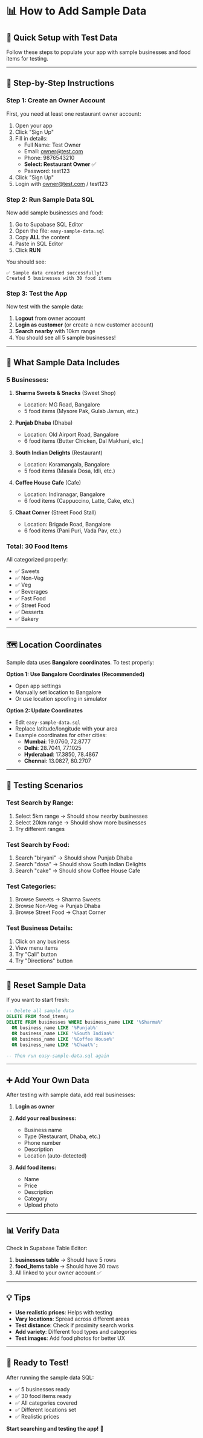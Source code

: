 # 📊 How to Add Sample Data

## 🎯 Quick Setup with Test Data

Follow these steps to populate your app with sample businesses and food items for testing.

---

## 📝 Step-by-Step Instructions

### **Step 1: Create an Owner Account**

First, you need at least one restaurant owner account:

1. Open your app
2. Click "Sign Up"
3. Fill in details:
   - Full Name: Test Owner
   - Email: owner@test.com
   - Phone: 9876543210
   - **Select: Restaurant Owner** ✅
   - Password: test123
4. Click "Sign Up"
5. Login with owner@test.com / test123

### **Step 2: Run Sample Data SQL**

Now add sample businesses and food:

1. Go to Supabase SQL Editor
2. Open the file: `easy-sample-data.sql`
3. Copy **ALL** the content
4. Paste in SQL Editor
5. Click **RUN**

You should see:
```
✅ Sample data created successfully!
Created 5 businesses with 30 food items
```

### **Step 3: Test the App**

Now test with the sample data:

1. **Logout** from owner account
2. **Login as customer** (or create a new customer account)
3. **Search nearby** with 10km range
4. You should see all 5 sample businesses!

---

## 🏪 What Sample Data Includes

### **5 Businesses:**

1. **Sharma Sweets & Snacks** (Sweet Shop)
   - Location: MG Road, Bangalore
   - 5 food items (Mysore Pak, Gulab Jamun, etc.)

2. **Punjab Dhaba** (Dhaba)
   - Location: Old Airport Road, Bangalore
   - 6 food items (Butter Chicken, Dal Makhani, etc.)

3. **South Indian Delights** (Restaurant)
   - Location: Koramangala, Bangalore
   - 5 food items (Masala Dosa, Idli, etc.)

4. **Coffee House Cafe** (Cafe)
   - Location: Indiranagar, Bangalore
   - 6 food items (Cappuccino, Latte, Cake, etc.)

5. **Chaat Corner** (Street Food Stall)
   - Location: Brigade Road, Bangalore
   - 6 food items (Pani Puri, Vada Pav, etc.)

### **Total: 30 Food Items**

All categorized properly:
- ✅ Sweets
- ✅ Non-Veg
- ✅ Veg
- ✅ Beverages
- ✅ Fast Food
- ✅ Street Food
- ✅ Desserts
- ✅ Bakery

---

## 🗺️ Location Coordinates

Sample data uses **Bangalore coordinates**. To test properly:

**Option 1: Use Bangalore Coordinates (Recommended)**
- Open app settings
- Manually set location to Bangalore
- Or use location spoofing in simulator

**Option 2: Update Coordinates**
- Edit `easy-sample-data.sql`
- Replace latitude/longitude with your area
- Example coordinates for other cities:
  - **Mumbai**: 19.0760, 72.8777
  - **Delhi**: 28.7041, 77.1025
  - **Hyderabad**: 17.3850, 78.4867
  - **Chennai**: 13.0827, 80.2707

---

## 🧪 Testing Scenarios

### **Test Search by Range:**
1. Select 5km range → Should show nearby businesses
2. Select 20km range → Should show more businesses
3. Try different ranges

### **Test Search by Food:**
1. Search "biryani" → Should show Punjab Dhaba
2. Search "dosa" → Should show South Indian Delights
3. Search "cake" → Should show Coffee House Cafe

### **Test Categories:**
1. Browse Sweets → Sharma Sweets
2. Browse Non-Veg → Punjab Dhaba
3. Browse Street Food → Chaat Corner

### **Test Business Details:**
1. Click on any business
2. View menu items
3. Try "Call" button
4. Try "Directions" button

---

## 🔄 Reset Sample Data

If you want to start fresh:

```sql
-- Delete all sample data
DELETE FROM food_items;
DELETE FROM businesses WHERE business_name LIKE '%Sharma%' 
  OR business_name LIKE '%Punjab%'
  OR business_name LIKE '%South Indian%'
  OR business_name LIKE '%Coffee House%'
  OR business_name LIKE '%Chaat%';

-- Then run easy-sample-data.sql again
```

---

## ➕ Add Your Own Data

After testing with sample data, add real businesses:

1. **Login as owner**
2. **Add your real business:**
   - Business name
   - Type (Restaurant, Dhaba, etc.)
   - Phone number
   - Description
   - Location (auto-detected)

3. **Add food items:**
   - Name
   - Price
   - Description
   - Category
   - Upload photo

---

## 📊 Verify Data

Check in Supabase Table Editor:

1. **businesses table** → Should have 5 rows
2. **food_items table** → Should have 30 rows
3. All linked to your owner account ✅

---

## 💡 Tips

- **Use realistic prices**: Helps with testing
- **Vary locations**: Spread across different areas
- **Test distance**: Check if proximity search works
- **Add variety**: Different food types and categories
- **Test images**: Add food photos for better UX

---

## 🚀 Ready to Test!

After running the sample data SQL:
- ✅ 5 businesses ready
- ✅ 30 food items ready
- ✅ All categories covered
- ✅ Different locations set
- ✅ Realistic prices

**Start searching and testing the app!** 🎉
